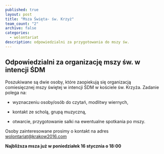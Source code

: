```yaml
---
published: true
layout: post
title: "Msza Święta- św. Krzyż"
team_count: "2"
archive: false
categories: 
  - wolontariat
description: odpowiedzialni za przygotowania do mszy św.
---
```


## Odpowiedzialni za organizację mszy św. w intencji ŚDM

Poszukiwane są dwie osoby, które zaopiekują się organizacją comiesięcznej mszy świętej w intencji ŚDM w kościele św. Krzyża.
Zadanie polega na:

- wyznaczeniu osoby/osób do czytań, modlitwy wiernych,

- kontakt ze scholą, grupą muzyczną,

- otwarcie, przygotowanie salki na ewentualne spotkania po mszy.

Osoby zainteresowane prosimy o kontakt na adres wolontariat@krakow2016.com

**Najbliższa msza już w poniedziałek 16 stycznia o 18:00**